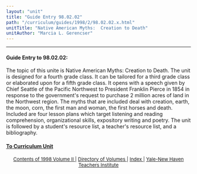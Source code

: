 ```yaml
---
layout: "unit"
title: "Guide Entry 98.02.02"
path: "/curriculum/guides/1998/2/98.02.02.x.html"
unitTitle: "Native American Myths:  Creation to Death"
unitAuthor: "Marcia L. Gerencser"
---
```

<body>
 <p>
 </p>
 <hr/>
 <h4>
  Guide Entry to 98.02.02:
 </h4>
 The topic of this unite is Native American Myths:  Creation to Death.  The unit is designed for a fourth grade class.  It can be tailored for a third grade class or elaborated upon for a fifth grade class.  It opens with a speech given by Chief Seattle of the Pacific Northwest to President Franklin Pierce in 1854 in response to the government's request to purchase 2 million acres of land in the Northwest region.  The myths that are included deal with creation, earth, the moon, corn, the first man and woman, the first horses and death.  Included are four lesson plans which target listening and reading comprehension, organizational skills, expository writing and poetry.  The unit is followed by a student's resource list, a teacher's resource list, and a bibliography.
 <p>
 </p>
 <p>
 </p>
 <p>
 </p>
 <h4>
  <a href="../../../units/1998/2/98.02.02.x.html">
   To Curriculum Unit
  </a>
 </h4>
 <center>
  <font size="-1">
   <a href="../../../units/1998/2/">
    Contents of 1998 Volume II
   </a>
   |
   <a href="../../../units/">
    Directory of Volumes
   </a>
   |
   <a href="../../../indexes/">
    Index
   </a>
   |
   <a href="../../../../">
    Yale-New Haven Teachers Institute
   </a>
  </font>
 </center>
</body>